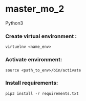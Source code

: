 # master_mo_2

Python3

### Create virtual environment :

``` virtuelnv <name_env> ```

### Activate environment:

``` source <path_to_env>/bin/activate ```

### Install requirements:

``` pip3 install -r requirements.txt ```
